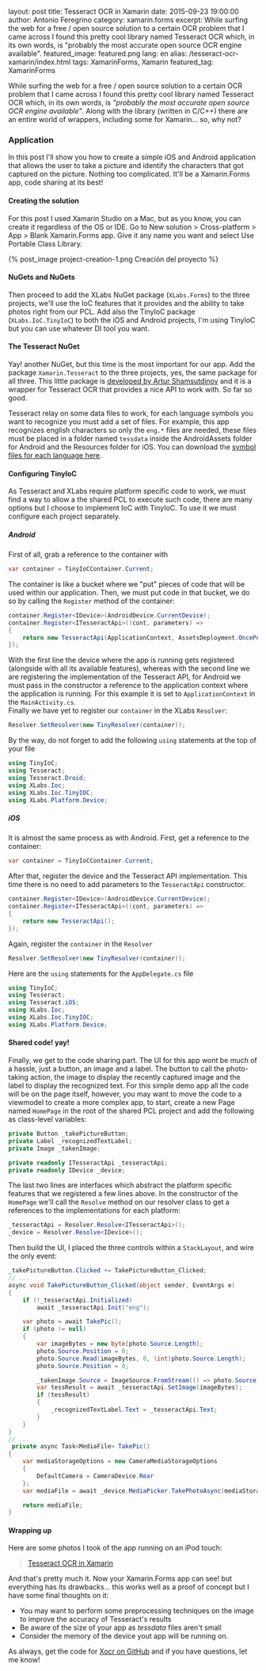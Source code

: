 layout: post
title: Tesseract OCR in Xamarin
date: 2015-09-23 19:00:00
author: Antonio Feregrino
category: xamarin.forms
excerpt: While surfing the web for a free / open source solution to a certain OCR problem that I came across I found this pretty cool library named Tesseract OCR which, in its own words, is "probably the most accurate open source OCR engine available".
featured_image: featured.png
lang: en
alias: /tesseract-ocr-xamarin/index.html
tags: XamarinForms, Xamarin
featured_tag: XamarinForms

While surfing the web for a free / open source solution to a certain OCR problem that I came across I found this pretty cool library named Tesseract OCR which, in its own words, is *"probably the most accurate open source OCR engine available"*. Along with the library (written in C/C++) there are an entire world of wrappers, including some for Xamarin... so, why not?  

### Application
In this post I'll show you how to create a simple iOS and Android application that allows the user to take a picture and identify the characters that got captured on the picture. Nothing too complicated. It'll be a Xamarin.Forms app, code sharing at its best!  

#### Creating the solution  
For this post I used Xamarin Studio on a Mac, but as you know, you can create it regardless of the OS or IDE. Go to New solution > Cross-platform > App > Blank Xamarin.Forms app. Give it any name you want and select Use Portable Class Library.

{% post_image project-creation-1.png Creación del proyecto %}  

#### NuGets and NuGets
Then proceed to add the XLabs NuGet package (<code>XLabs.Forms</code>) to the three projects, we'll use the IoC features that it provides and the ability to take photos right from our PCL. Add also the TinyIoC package (<code>XLabs.IoC.TinyIoC</code>) to both the iOS and Android projects, I'm using TinyIoC but you can use whatever DI tool you want.  
  
#### The Tesseract NuGet 
Yay! another NuGet, but this time is the most important for our app. Add the package <code>Xamarin.Tesseract</code> to the three projects, yes, the same package for all three. This little package is <a href="http://shamsutdinov.net/2015/07/01/tesseract-orc-xamarin-part-1/" target="_blank">developed by Artur Shamsutdinov</a> and it is a wrapper for Tesseract OCR that provides a nice API to work with. So far so good.  
  
Tesseract relay on some data files to work, for each language symbols you want to recognize you must add a set of files. For example, this app recognizes english characters so only the <code>eng.*</code> files are needed, these files must be placed in a folder named <code>tessdata</code> inside the AndroidAssets folder for Android and the Resources folder for iOS. You can download the <a href="https://code.google.com/p/tesseract-ocr/downloads/list" target="_blank">symbol files for each language here</a>.

#### Configuring TinyIoC  
As Tesseract and XLabs require platform specific code to work, we must find a way to allow a the shared PCL to execute such code, there are many options but I choose to implement IoC with TinyIoC. To use it we must configure each project separately.  

##### Android
First of all, grab a reference to the container with  
```csharp  
var container = TinyIoCContainer.Current;
```
The container is like a bucket where we "put" pieces of code that will be used within our application. Then, we must put code in that bucket, we do so by calling the <code>Register</code> method of the container:  
```csharp  
container.Register<IDevice>(AndroidDevice.CurrentDevice);
container.Register<ITesseractApi>((cont, parameters) =>
{
	return new TesseractApi(ApplicationContext, AssetsDeployment.OncePerInitialization);
});
```
With the first line the device where the app is running gets registered (alongside with all its available features), whereas with the second line we are registering the implementation of the Tesseract API, for Android we must pass in the constructor a reference to the application context where the application is running. For this example it is set to <code>ApplicationContext</code> in the <code>MainActivity.cs</code>.  
Finally we have yet to register our <code>container</code> in the XLabs <code>Resolver</code>:
```csharp  
Resolver.SetResolver(new TinyResolver(container));
```
By the way, do not forget to add the following <code>using</code> statements at the top of your file
```csharp  
using TinyIoC;
using Tesseract;
using Tesseract.Droid;
using XLabs.Ioc;
using XLabs.Ioc.TinyIOC;
using XLabs.Platform.Device;
```


##### iOS
It is almost the same process as with Android. First, get a reference to the container:  
```csharp  
var container = TinyIoCContainer.Current;
```  
After that, register the device and the Tesseract API implementation. This time there is no need to add parameters to the <code>TesseractApi</code> constructor.  
```csharp  
container.Register<IDevice>(AndroidDevice.CurrentDevice);
container.Register<ITesseractApi>((cont, parameters) =>
{
	return new TesseractApi();
});
```
Again, register the <code>container</code> in the <code>Resolver</code>
```csharp  
Resolver.SetResolver(new TinyResolver(container));
``` 
Here are the <code>using</code> statements for the <code>AppDelegate.cs</code> file
```csharp  
using TinyIoC;
using Tesseract;
using Tesseract.iOS;
using XLabs.Ioc;
using XLabs.Ioc.TinyIOC;
using XLabs.Platform.Device;
```  

#### Shared code! yay!  
Finally, we get to the code sharing part. The UI for this app wont be much of a hassle, just a button, an image and a label. The button to call the photo-taking action, the image to display the recently captured image and the label to display the recognized text. For this simple demo app all the code will be on the page itself, however, you may want to move the code to a viewmodel to create a more complex app, to start, create a new Page named <code>HomePage</code> in the root of the shared PCL project and add the following as class-level variables:
```csharp  
private Button _takePictureButton;
private Label _recognizedTextLabel;
private Image _takenImage;

private readonly ITesseractApi _tesseractApi;
private readonly IDevice _device;
```
The last two lines are interfaces which abstract the platform specific features that we registered a few lines above. In the constructor of the <code>HomePage</code> we'll call the <code>Resolve</code> method on our resolver class to get a references to the implementations for each platform:
```csharp  
_tesseractApi = Resolver.Resolve<ITesseractApi>();
_device = Resolver.Resolve<IDevice>();
```
Then build the UI, I placed the three controls within a <code>StackLayout</code>, and wire the only event:
```csharp  
_takePictureButton.Clicked += TakePictureButton_Clicked;
// ...
async void TakePictureButton_Clicked(object sender, EventArgs e)
{
	if (!_tesseractApi.Initialized)
		await _tesseractApi.Init("eng");

	var photo = await TakePic();
	if (photo != null)
	{
		var imageBytes = new byte[photo.Source.Length];
		photo.Source.Position = 0;
		photo.Source.Read(imageBytes, 0, (int)photo.Source.Length);
		photo.Source.Position = 0;

		_takenImage.Source = ImageSource.FromStream(() => photo.Source);
		var tessResult = await _tesseractApi.SetImage(imageBytes);
		if (tessResult)
		{
			_recognizedTextLabel.Text = _tesseractApi.Text;
		}
	}
}
// ...
 private async Task<MediaFile> TakePic()
{
	var mediaStorageOptions = new CameraMediaStorageOptions
	{
		DefaultCamera = CameraDevice.Rear
	};
	var mediaFile = await _device.MediaPicker.TakePhotoAsync(mediaStorageOptions);

	return mediaFile;
}
```  

#### Wrapping up
Here are some photos I took of the app running on an iPod touch:
<blockquote class="imgur-embed-pub" lang="en" data-id="a/FFi7b"><a href="//imgur.com/FFi7b">Tesseract OCR in Xamarin</a></blockquote><script async src="//s.imgur.com/min/embed.js" charset="utf-8"></script>

And that's pretty much it. Now your Xamarin.Forms app can see! but everything has its drawbacks... this works well as a proof of concept but I have some final thoughts on it:  

 - You may want to perform some preprocessing techniques on the image to improve the accuracy of Tesseract's results  
 - Be aware of the size of your app as *tessdata* files aren't small  
 - Consider the memory of the device yout app will be running on.  
 
 As always, get the code for [Xocr on GitHub](https://github.com/fferegrino/xocr) and if you have questions, let me know!